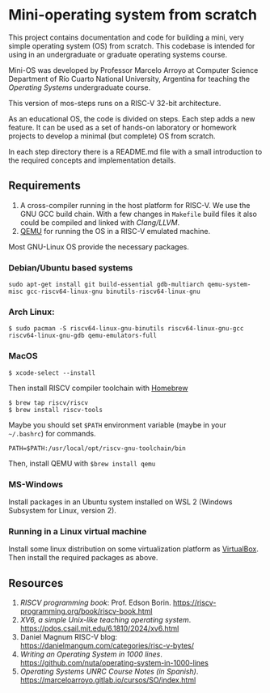 # Mini-operating system from scratch

This project contains documentation and code for building a mini, very simple
operating system (OS) from scratch. This codebase is intended for using in an
undergraduate or graduate operating systems course.

Mini-OS was developed by Professor Marcelo Arroyo at Computer Science Department
of Río Cuarto National University, Argentina for teaching the *Operating
Systems* undergraduate course.

This version of mos-steps runs on a RISC-V 32-bit architecture.

As an educational OS, the code is divided on steps. Each step adds a new
feature. It can be used as a set of hands-on laboratory or homework projects to
develop a minimal (but complete) OS from scratch.

In each step directory there is a README.md file with a small introduction to
the required concepts and implementation details.

## Requirements

1. A cross-compiler running in the host platform for RISC-V. We use the GNU GCC
   build chain. With a few changes in `Makefile` build files it also could be
   compiled and linked with *Clang/LLVM*.
2. [QEMU](https://www.qemu.org/) for running the OS in a RISC-V emulated
   machine.

Most GNU-Linux OS provide the necessary packages.

### Debian/Ubuntu based systems

```
sudo apt-get install git build-essential gdb-multiarch qemu-system-misc gcc-riscv64-linux-gnu binutils-riscv64-linux-gnu
```

### Arch Linux:

 ```
 $ sudo pacman -S riscv64-linux-gnu-binutils riscv64-linux-gnu-gcc riscv64-linux-gnu-gdb qemu-emulators-full
 ```

 ### MacOS

 ```
 $ xcode-select --install
 ```

 Then install RISCV compiler toolchain with [Homebrew](https://brew.sh/)

```
$ brew tap riscv/riscv
$ brew install riscv-tools
```

Maybe you should set `$PATH` environment variable (maybe in your `~/.bashrc`)
for commands.

```
PATH=$PATH:/usr/local/opt/riscv-gnu-toolchain/bin
```

Then, install QEMU with `$brew install qemu`

### MS-Windows

Install packages in an Ubuntu system installed on WSL 2 (Windows Subsystem for
Linux, version 2).

### Running in a Linux virtual machine

Install some linux distribution on some virtualization platform as
[VirtualBox](https://www.virtualbox.org/). Then install the required packages as
above.

## Resources

1. *RISCV programming book*: Prof. Edson Borin. 
   https://riscv-programming.org/book/riscv-book.html
2. *XV6,  a simple Unix-like teaching operating system*. 
   https://pdos.csail.mit.edu/6.1810/2024/xv6.html
3. Daniel Magnum RISC-V blog: https://danielmangum.com/categories/risc-v-bytes/
4. *Writing an Operating System in 1000 lines*. 
   https://github.com/nuta/operating-system-in-1000-lines
5. *Operating Systems UNRC Course Notes (in Spanish)*.
   https://marceloarroyo.gitlab.io/cursos/SO/index.html

